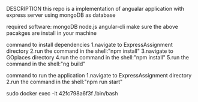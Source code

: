 DESCRIPTION
this repo is a implementation of angualar application with express server using mongoDB as database

required software:
mongoDB
node.js
angular-cli
make sure the above pacakges are install in your machine


command to install dependencies
1.navigate to ExpressAssignment directory 
2.run the command in the shell:"npm install"
3.navigate to GOplaces directory
4.run the command in the shell:"npm install"
5.run the command in the shell:"ng build"

command to run the application
1.navigate to ExpressAssignment directory
2.run the command in the shell:"npm run start"

 sudo docker exec -it 42fc798a6f3f /bin/bash
